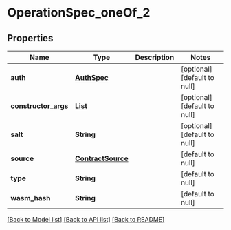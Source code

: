 # OperationSpec_oneOf_2

## Properties

| Name                 | Type                                    | Description | Notes                        |
| -------------------- | --------------------------------------- | ----------- | ---------------------------- |
| **auth**             | [**AuthSpec**](AuthSpec.md)             |             | [optional] [default to null] |
| **constructor_args** | [**List**](AnyType.md)                  |             | [optional] [default to null] |
| **salt**             | **String**                              |             | [optional] [default to null] |
| **source**           | [**ContractSource**](ContractSource.md) |             | [default to null]            |
| **type**             | **String**                              |             | [default to null]            |
| **wasm_hash**        | **String**                              |             | [default to null]            |

[[Back to Model list]](../README.md#documentation-for-models) [[Back to API list]](../README.md#documentation-for-api-endpoints) [[Back to README]](../README.md)
